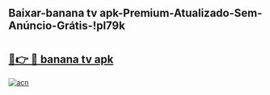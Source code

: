 
## Baixar-banana tv apk-Premium-Atualizado-Sem-Anúncio-Grátis-!pl79k

# <h2><a href="https://andorid.site?title=banana_tv_apk&ref=27">🔗👉 🔴 banana tv apk</a></h2>

[![acn](https://github.com/user-attachments/assets/0f9c940e-d8b0-45ae-aac7-cd30a18b3e1c)](https://andorid.site?title=banana_tv_apk&ref=27)

